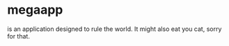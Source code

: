 # megaapp

is an application designed to rule the world. It might also eat you cat, sorry for that.
